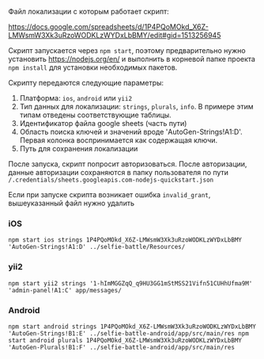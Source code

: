 Файл локализации с которым работает скрипт:

https://docs.google.com/spreadsheets/d/1P4PQoMOkd_X6Z-LMWsmW3Xk3uRzoWODKLzWYDxLbBMY/edit#gid=1513256945

Скрипт запускается через `npm start`, поэтому предварительно нужно установить https://nodejs.org/en/ и выполнить в корневой папке проекта `npm install` для установки необходимых пакетов. 

Скрипту передаются следующие параметры:

1. Платформа: `ios`, `android` или `yii2`
2. Тип данных для локализации: `strings`, `plurals`, `info`. В примере этим типам отведены соответствующие таблицы.
3. Идентификатор файла google sheets (часть пути)
4. Область поиска ключей и значений вроде 'AutoGen-Strings!A1:D'. Первая колонка воспринимается как содержащая ключи.
5. Путь для сохранения локализации

После запуска, скрипт попросит авторизоваться. После авторизации, данные авторизации сохраняются в папку пользователя по пути `/.credentials/sheets.googleapis.com-nodejs-quickstart.json` 

Если при запуске скрипта возникает ошибка `invalid_grant`, вышеуказанный файл нужно удалить



### iOS

`
npm start ios strings 1P4PQoMOkd_X6Z-LMWsmW3Xk3uRzoWODKLzWYDxLbBMY 'AutoGen-Strings!A1:D' ../selfie-battle/Resources/
`

### yii2

`
npm start yii2 strings '1-hImMGGZqQ_q9HU3GG1mStMSS21Vifn51CUHhUfma9M' 'admin-panel!A1:C' app/messages/
`

### Android

`
npm start android strings 1P4PQoMOkd_X6Z-LMWsmW3Xk3uRzoWODKLzWYDxLbBMY 'AutoGen-Strings!B1:E' ../selfie-battle-android/app/src/main/res
npm start android plurals 1P4PQoMOkd_X6Z-LMWsmW3Xk3uRzoWODKLzWYDxLbBMY 'AutoGen-Plurals!B1:F' ../selfie-battle-android/app/src/main/res
`